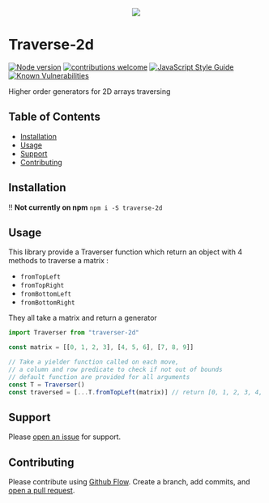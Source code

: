 <p align="center">
  <img src="https://i.imgur.com/h2tkxgj.png"/>
</p>

# Traverse-2d

[![Node version](https://img.shields.io/node/v/traverse-2d.svg?style=flat)](http://nodejs.org/download/)
[![contributions welcome](https://img.shields.io/badge/contributions-welcome-brightgreen.svg?style=flat)](https://github.com/elcoosp/traverse-2d/issues)
[![JavaScript Style Guide](https://img.shields.io/badge/code_style-standard-brightgreen.svg)](https://standardjs.com)
[![Known Vulnerabilities](https://snyk.io/test/github/elcoosp/traverse-2d/badge.svg)](https://snyk.io/test/github/elcoosp/traverse-2d)

Higher order generators for 2D arrays traversing

## Table of Contents

- [Installation](#installation)
- [Usage](#usage)
- [Support](#support)
- [Contributing](#contributing)

## Installation

‼️ **Not currently on npm**
`npm i -S traverse-2d`

## Usage

This library provide a Traverser function which return an object with 4 methods to traverse a matrix :

- `fromTopLeft`
- `fromTopRight`
- `fromBottomLeft`
- `fromBottomRight`

They all take a matrix and return a generator

```javascript
import Traverser from "traverser-2d"

const matrix = [[0, 1, 2, 3], [4, 5, 6], [7, 8, 9]]

// Take a yielder function called on each move,
// a column and row predicate to check if not out of bounds
// default function are provided for all arguments
const T = Traverser()
const traversed = [...T.fromTopLeft(matrix)] // return [0, 1, 2, 3, 4, 5, 6, 7, 8, 9]
```

## Support

Please [open an issue](https://github.com/elcoosp/traverse-2d/issues/new) for support.

## Contributing

Please contribute using [Github Flow](https://guides.github.com/introduction/flow/). Create a branch, add commits, and [open a pull request](https://github.com/elcoosp/traverse-2d/compare/).
